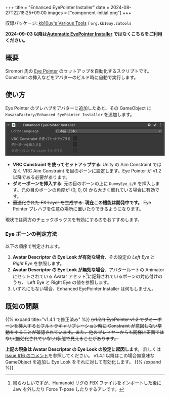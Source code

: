 +++
title = "Enhanced EyePointer Installer"
date = 2024-08-27T22:18:25+09:00
images = ["component-initial.png"]
+++

収録パッケージ: [kb10uy's Various Tools](https://github.com/kb10uy/kb10uy-zatools) / `org.kb10uy.zatools`

**2024-09-03 以降は[Automatic EyePointer Installer](https://github.com/kb10uy/eye-pointer-installer) ではなくこちらをご利用ください。**

## 概要

Siromori 氏の [Eye Pointer](https://booth.pm/ja/items/4742883) のセットアップを自動化するスクリプトです。
Constraint の挿入などをアバターのビルド時に自動で実行します。

## 使い方

Eye Pointer のプレハブをアバターに追加したあと、その GameObject に `KusakaFactory/Enhanced EyePointer Installer` を追加します。

![Component View](./component-initial.png?width=480px "コンポーネント追加直後の状態")

* **VRC Constraint を使ってセットアップする**: Unity の Aim Constraint ではなく VRC Aim Constraint を目のボーンに設定します。Eye Pointer が v1.2 以降である必要があります。
* **ダミーボーンを挿入する**: 元の目のボーンの上に `DummyEye_L/R` を挿入します。元の目のボーンの角度が (0, 0, 0) から大きく離れている場合に有効です。
* ~~最適化された FX Layer を生成する~~: **現在この機能は開発中です。** Eye Pointer プレハブを任意の場所に置いたりできるようになります。

現状では両方のチェックボックスを有効にするのをおすすめします。

### Eye ボーンの判定方法

以下の順序で判定されます。

1. **Avatar Descriptor の Eye Look が有効な場合**、その設定の *Left Eye* と *Right Eye* を参照します。
2. **Avatar Descriptor の Eye Look が無効な場合**、アバタールートの Animator にセットされている Avatar アセット[^1]に記録されているボーンの対応付けのうち、 Left Eye と Right Eye の値を参照します。
3. いずれにもない場合、Enhanced EyePointer Installer は何もしません。

[^1]: 紛らわしいですが、Humanoid リグの FBX ファイルをインポートした後に Jaw を外したり Force T-pose したりするアレです。

## 既知の問題

{{% expand title="v1.4.1 で修正済み" %}}
~~(v1.2.1) EyePointer v1.2 でダミーボーンを挿入するとフルトラキャリブレーション時に Constraint が意図しない挙動をすることが確認されています。また、他のプレイヤーからも同様に正面ではない(無効化されていない)状態で見えることがあります。~~

**上記の現象は Avatar Descriptor の Eye Look の設定に起因します。**
詳しくは[Issue #16 のコメント](https://github.com/kb10uy/kb10uy-zatools/issues/16#issuecomment-2336783558)を参照してください。
v1.4.1 以降はこの場合無意味な GameObject を追加し Eye Look をそれに対して有効化します。
{{% /expand %}}

